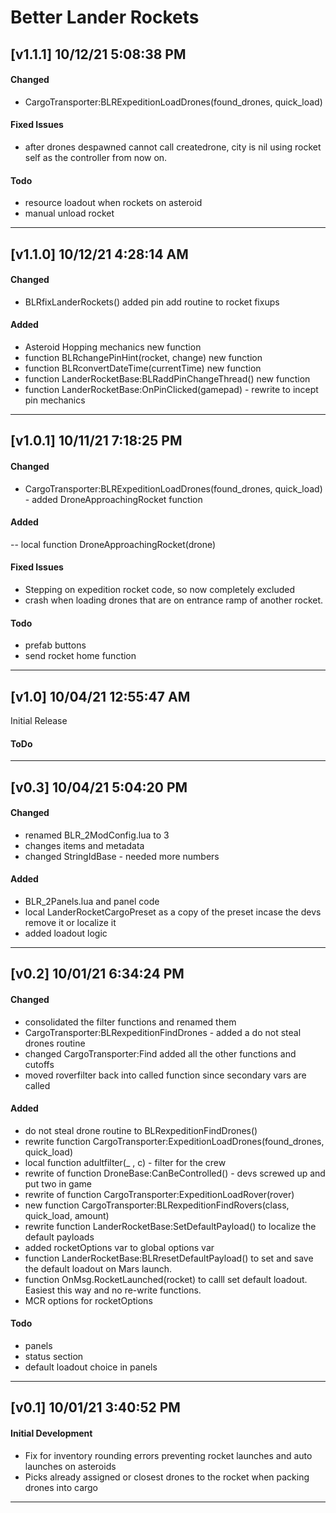 # Better Lander Rockets
## [v1.1.1] 10/12/21 5:08:38 PM
#### Changed
- CargoTransporter:BLRExpeditionLoadDrones(found_drones, quick_load) 

#### Fixed Issues
- after drones despawned cannot call createdrone, city is nil
using rocket self as the controller from now on.

#### Todo
- resource loadout when rockets on asteroid
- manual unload rocket

--------------------------------------------------------
## [v1.1.0] 10/12/21 4:28:14 AM
#### Changed
- BLRfixLanderRockets() added pin add routine to rocket fixups

#### Added
- Asteroid Hopping mechanics new function
- function BLRchangePinHint(rocket, change)  new function
- function BLRconvertDateTime(currentTime)  new function
- function LanderRocketBase:BLRaddPinChangeThread()  new function
- function LanderRocketBase:OnPinClicked(gamepad) - rewrite to incept pin mechanics


--------------------------------------------------------
## [v1.0.1] 10/11/21 7:18:25 PM
#### Changed
- CargoTransporter:BLRExpeditionLoadDrones(found_drones, quick_load)  - added DroneApproachingRocket function

#### Added
-- local function DroneApproachingRocket(drone) 

#### Fixed Issues
- Stepping on expedition rocket code, so now completely excluded
- crash when loading drones that are on entrance ramp of another rocket.

#### Todo
- prefab buttons
- send rocket home function

--------------------------------------------------------
## [v1.0] 10/04/21 12:55:47 AM

Initial Release

#### ToDo


--------------------------------------------------------
## [v0.3] 10/04/21 5:04:20 PM
#### Changed
- renamed BLR_2ModConfig.lua to 3
- changes items and metadata
- changed StringIdBase - needed more numbers

#### Added
- BLR_2Panels.lua and panel code
- local LanderRocketCargoPreset as a copy of the preset incase the devs remove it or localize it
- added loadout logic


--------------------------------------------------------
## [v0.2] 10/01/21 6:34:24 PM
#### Changed
- consolidated the filter functions and renamed them
- CargoTransporter:BLRexpeditionFindDrones - added a do not steal drones routine
- changed CargoTransporter:Find added all the other functions and cutoffs
- moved roverfilter back into called function since secondary vars are called

#### Added
- do not steal drone routine to BLRexpeditionFindDrones()
- rewrite function CargoTransporter:ExpeditionLoadDrones(found_drones, quick_load)
- local function adultfilter(_ , c) - filter for the crew
- rewrite of function DroneBase:CanBeControlled() - devs screwed up and put two in game
- rewrite of function CargoTransporter:ExpeditionLoadRover(rover) 
- new function CargoTransporter:BLRexpeditionFindRovers(class, quick_load, amount) 
- rewrite function LanderRocketBase:SetDefaultPayload() to localize the default payloads
- added rocketOptions var to global options var
- function LanderRocketBase:BLRresetDefaultPayload() to set and save the default loadout on Mars launch.
- function OnMsg.RocketLaunched(rocket) to calll set default loadout.  Easiest this way and no re-write functions.
- MCR options for rocketOptions

#### Todo
- panels
- status section
- default loadout choice in panels

--------------------------------------------------------
## [v0.1] 10/01/21 3:40:52 PM
#### Initial Development
- Fix for inventory rounding errors preventing rocket launches and auto launches on asteroids
- Picks already assigned or closest drones to the rocket when packing drones into cargo

--------------------------------------------------------

